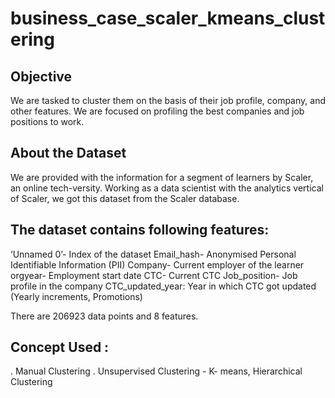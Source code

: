 # business_case_scaler_kmeans_clustering


## Objective

We are tasked to cluster them on the basis of their job profile, company, and other features. We are focused on profiling the best companies and job positions to work.

## About the Dataset
We are provided with the information for a segment of learners by Scaler, an online tech-versity.
Working as a data scientist with the analytics vertical of Scaler, we got this dataset from the Scaler database.

## The dataset contains following features:

‘Unnamed 0’- Index of the dataset
Email_hash- Anonymised Personal Identifiable Information (PII)
Company- Current employer of the learner
orgyear- Employment start date
CTC- Current CTC
Job_position- Job profile in the company
CTC_updated_year: Year in which CTC got updated (Yearly increments, Promotions)

There are 206923 data points and 8 features.

## Concept Used :

. Manual Clustering
. Unsupervised Clustering - K- means, Hierarchical Clustering
